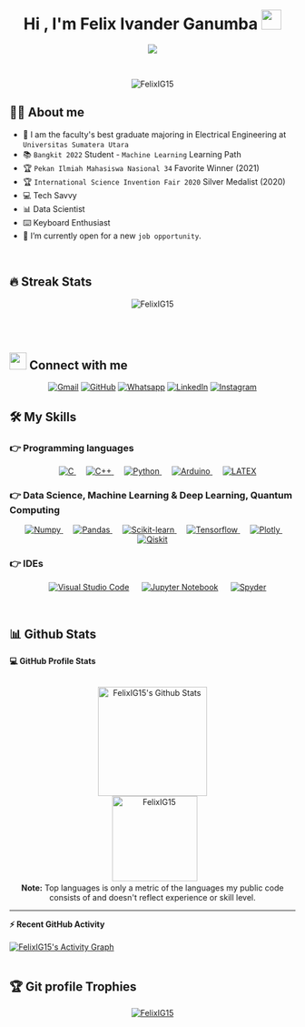 <h1 align="center">Hi , I'm Felix Ivander Ganumba <img src="https://media.giphy.com/media/hvRJCLFzcasrR4ia7z/giphy.gif" width="35"></h1>
<p align="center">
  <a href="https://github.com/DenverCoder1/readme-typing-svg"><img src="https://readme-typing-svg.herokuapp.com?color=%23F7EF00&duration=3000&center=true&vCenter=true&multiline=true&height=75&lines=Data+Scientist+/+Data+Engineer"></a>
</p>


<br>

<p align="center"> 
	<img src="https://komarev.com/ghpvc/?username=FelixIG15&label=Profile%20views&color=ff69b4&style=plastic" alt="FelixIG15" /> 
</p>


## :sassy_man:  About me
- :school: I am the faculty's best graduate majoring in Electrical Engineering at `Universitas Sumatera Utara`
- :books: `Bangkit 2022` Student - `Machine Learning` Learning Path
- :trophy: `Pekan Ilmiah Mahasiswa Nasional 34` Favorite Winner (2021)
- :trophy: `International Science Invention Fair 2020` Silver Medalist (2020)
- :computer: Tech Savvy
- :bar_chart: Data Scientist
- :keyboard: Keyboard Enthusiast
- :thinking: I’m currently open for a new `job opportunity`.

<br>

## 🔥 Streak Stats
<p align="center"><img src="https://github-readme-streak-stats.herokuapp.com/?user=FelixIG15&theme=algolia" alt="FelixIG15" /></p>

<br>
<br>

## <img src="https://media.giphy.com/media/iY8CRBdQXODJSCERIr/giphy.gif" width="30px"> Connect with me
<p align="center">
	<a href="mailto:felix.ganumba@gmail.com"><img img src="https://img.shields.io/badge/gmail-%23EA4335.svg?style=plastic&logo=gmail&logoColor=white" alt="Gmail"/></a>
	<a href="https://github.com/FelixIG15"><img src="https://img.shields.io/badge/github-%23181717.svg?style=plastic&logo=github&logoColor=white" alt="GitHub"/></a>
	<a href="https://wa.me/6285362858388"><img src="https://img.shields.io/badge/whatsapp-%2325D366.svg?style=plastic&logo=whatsapp&logoColor=white" alt="Whatsapp"/></a>
	<a href="https://www.linkedin.com/in/felix-ivander-ganumba/"><img src="https://img.shields.io/badge/linkedin-%230A66C2.svg?style=plastic&logo=linkedin&logoColor=white" alt="LinkedIn"/></a>
	<a href="https://www.instagram.com/felixig15/"><img src="https://img.shields.io/badge/instagram-%23E4405F.svg?style=plastic&logo=instagram&logoColor=white" alt="Instagram"/></a>

## 🛠️ My Skills

### 👉 Programming languages

<p align="center"> 
  &emsp; 
  <a href="https://www.cprogramming.com/" target="_blank"> 
    <img alt="C" src="https://img.shields.io/badge/C%20-%232370ED.svg?style=for-the-badge&logo=c&logoColor=white">
  </a> 
  &emsp;
  <a href="https://www.w3schools.com/cpp/" target="_blank"> 
    <img alt="C++" src="https://img.shields.io/badge/C++%20-%2300599C.svg?style=for-the-badge&logo=c%2B%2B&logoColor=white">
  </a> 
  &emsp;
  <a href="https://www.python.org" target="_blank">
    <img alt="Python" src="https://img.shields.io/badge/Python%20-%2314354C.svg?style=for-the-badge&logo=python&logoColor=ffdd54">
  </a>
  &emsp;
  <a href="" target="_blank">
    <img alt="Arduino" src="https://img.shields.io/badge/-Arduino-00979D?style=for-the-badge&logo=Arduino&logoColor=white">
  </a>
  &emsp;
   <a href="" target="_blank">
    <img alt="LATEX" src="https://img.shields.io/badge/LATEX%20-%23008080.svg?style=for-the-badge&logo=latex&logoColor=white">
  </a>
</p>

### 👉 Data Science, Machine Learning & Deep Learning, Quantum Computing
<p align="center"> 
  &emsp;
  <a href="" target="_blank">
    <img alt="Numpy" src="https://img.shields.io/badge/numpy-%23013243.svg?style=for-the-badge&logo=numpy&logoColor=white">
  </a>&emsp; 
  <a href="" target="_blank"> 
   <img alt="Pandas" src="https://img.shields.io/badge/pandas-%23150458.svg?style=for-the-badge&logo=pandas&logoColor=white">
  </a>
  &emsp;
   <a href="" target="_blank">
    <img alt="Scikit-learn" src="https://img.shields.io/badge/scikit--learn-%23F7931E.svg?style=for-the-badge&logo=scikit-learn&logoColor=white">
  </a>
  &emsp;
   <a href="" target="_blank">
    <img alt="Tensorflow" src="https://img.shields.io/badge/TensorFlow-%23FF6F00.svg?style=for-the-badge&logo=TensorFlow&logoColor=white">
  </a>
  &emsp;
   <a href="" target="_blank">
    <img alt="Plotly" src="https://img.shields.io/badge/Plotly-%233F4F75.svg?style=for-the-badge&logo=plotly&logoColor=white">
  </a>
  &emsp;
   <a href="" target="_blank">
    <img alt="Qiskit" src="https://img.shields.io/badge/Qiskit-%236929C4.svg?style=for-the-badge&logo=Qiskit&logoColor=white">
  </a>
  
</p>

 ### 👉 IDEs
 
<p align="center">
  &emsp;
    <a href="#"><img alt="Visual Studio Code" src="https://img.shields.io/badge/Visual%20Studio%20Code-0078d7.svg?style=for-the-badge&logo=visual-studio-code&logoColor=white"></a>
  &emsp;
    <a href="#"><img alt="Jupyter Notebook" src="https://img.shields.io/badge/jupyter-%23FA0F00.svg?style=for-the-badge&logo=jupyter&logoColor=white" /></a>
  &emsp;
    <a href="#"><img alt="Spyder" src="https://img.shields.io/badge/Spyder-838485?style=for-the-badge&logo=spyder%20ide&logoColor=maroon" /></a>
</p>

<br/>

## 📊 Github Stats

  <summary><b>💻 GitHub Profile Stats</b></summary>
  <br/>
  <p align="center">
    <a href="https://github.com/anuraghazra/github-readme-stats"><img alt="FelixIG15's Github Stats" src="https://github-readme-stats.vercel.app/api?username=FelixIG15&show_icons=true&count_private=true&theme=algolia" height="192px"/></a>
<br/>
  &nbsp;
	  <img src="https://github-readme-stats.vercel.app/api/top-langs?username=FelixIG15&langs_count=3&show_icons=true&locale=en&layout=compact&theme=algolia" alt="FelixIG15" height="150px"/>
  <br/>
  <b>Note:</b> Top languages is only a metric of the languages my public code consists of and doesn't reflect experience or skill level.
  </p>

----

  <summary><b>⚡ Recent GitHub Activity</b></summary>
  <br/>
   <a href="https://github.com/FelixIG15"><img alt="FelixIG15's Activity Graph" src="https://activity-graph.herokuapp.com/graph?username=FelixIG15&custom_title=FelixIG15's%20Contribution%20Graph&theme=react-dark" /></a>
  <br/>


<br/>

## :trophy: Git profile Trophies

<p align="center"> <a href="https://github.com/ryo-ma/github-profile-trophy"><img src="https://github-profile-trophy.vercel.app/?username=FelixIG15&layout=compact&theme=algolia" alt="FelixIG15" /></a> </p>
